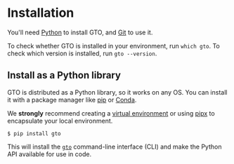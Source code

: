 # Installation

You'll need [Python](https://www.python.org/) to install GTO, and
[Git](https://git-scm.com/) to use it.

To check whether GTO is installed in your environment, run `which gto`. To check
which version is installed, run `gto --version`.

## Install as a Python library

GTO is distributed as a Python library, so it works on any OS. You can install it with a package
manager like [pip](https://pypi.org/project/pip/) or
[Conda](https://docs.conda.io/en/latest/).

<admon type="info">

We **strongly** recommend creating a [virtual environment] or using [pipx] to
encapsulate your local environment.

[virtual environment]: https://python.readthedocs.io/en/stable/library/venv.html
[pipx]:
  https://packaging.python.org/guides/installing-stand-alone-command-line-tools/

</admon>

```cli
$ pip install gto
```

This will install the [`gto`](https://mlem.ai/doc/gto/command-reference) command-line interface (CLI) and make the Python API
available for use in code.
